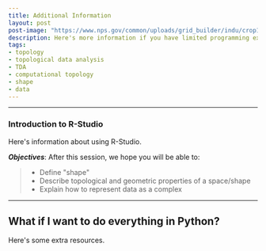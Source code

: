 ```yaml
---
title: Additional Information
layout: post
post-image: "https://www.nps.gov/common/uploads/grid_builder/indu/crop16_9/3EA2EBFA-D7AC-1FA2-0091767961BF45A1.jpg?width=1300&quality=90&mode=crop"
description: Here's more information if you have limited programming experience.
tags:
- topology
- topological data analysis
- TDA
- computational topology
- shape
- data
---
```


---

### Introduction to R-Studio


Here's information about using R-Studio.

***Objectives***: After this session, we hope you will be able to:
> - Define "shape"
> - Describe topological and geometric properties of a space/shape
> - Explain how to represent data as a complex



---

## What if I want to do everything in Python?

Here's some extra resources.